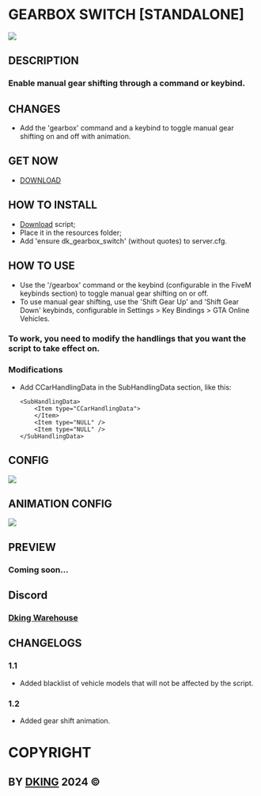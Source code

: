 # GEARBOX SWITCH [STANDALONE]
![](https://cdn.discordapp.com/attachments/1295245827039563866/1315387394899574855/Gearbox_Switch_512x512.png?ex=67573979&is=6755e7f9&hm=001e50da835a8c92ebd9016f2a4912c18eee3e8f4527f021a30c1723aba80d2d&)
## DESCRIPTION

### Enable manual gear shifting through a command or keybind.

## CHANGES

* Add the 'gearbox' command and a keybind to toggle manual gear shifting on and off with animation.

## GET NOW

* [DOWNLOAD](https://dking.tebex.io/package/6562197)

## HOW TO INSTALL

* [Download](https://keymaster.fivem.net/asset-grants) script;
* Place it in the resources folder;
* Add 'ensure dk_gearbox_switch' (without quotes) to server.cfg.

## HOW TO USE

* Use the '/gearbox' command or the keybind (configurable in the FiveM keybinds section) to toggle manual gear shifting on or off.
* To use manual gear shifting, use the 'Shift Gear Up' and 'Shift Gear Down' keybinds, configurable in Settings > Key Bindings > GTA Online Vehicles.

### To work, you need to modify the handlings that you want the script to take effect on.

### Modifications

* Add CCarHandlingData in the SubHandlingData section, like this:
    ```
    <SubHandlingData>
        <Item type="CCarHandlingData">
        </Item>
        <Item type="NULL" />
        <Item type="NULL" />
    </SubHandlingData>
    ```

## CONFIG
![](https://media.discordapp.net/attachments/1295245827039563866/1315391152194584596/config_512.png?ex=676271b9&is=67612039&hm=66305cc0f11180d0eb2bef042a6aeb1647e62fa28f243f07983c845d899c1a3d&=&format=webp&quality=lossless&width=463&height=540)

## ANIMATION CONFIG
![](https://cdn.discordapp.com/attachments/1295245827039563866/1315391161757864016/animation_config_512.png?ex=67573cfb&is=6755eb7b&hm=d83d5255c40d3eb41c5a2bd0297a49041ae0950dde9069f8889fe8e6c104bf05&)

## PREVIEW

### Coming soon...

## Discord

### [Dking Warehouse](https://discord.gg/Rw6vjcXspG)

## CHANGELOGS

### 1.1

* Added blacklist of vehicle models that will not be affected by the script.

### 1.2

* Added gear shift animation.

# COPYRIGHT

## BY [DKING](https://github.com/Dking07) 2024 ©
